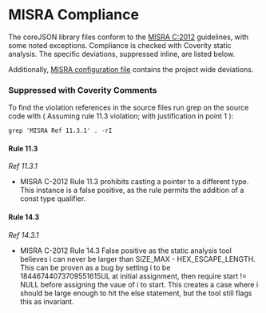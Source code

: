 # MISRA Compliance

The coreJSON library files conform to the
[MISRA C:2012](https://www.misra.org.uk) guidelines, with some noted exceptions.
Compliance is checked with Coverity static analysis. The specific deviations,
suppressed inline, are listed below.

Additionally,
[MISRA configuration file](https://github.com/FreeRTOS/coreJSON/blob/main/tools/coverity/misra.config)
contains the project wide deviations.

### Suppressed with Coverity Comments

To find the violation references in the source files run grep on the source code
with ( Assuming rule 11.3 violation; with justification in point 1 ):

```
grep 'MISRA Ref 11.3.1' . -rI
```

#### Rule 11.3

_Ref 11.3.1_

- MISRA C-2012 Rule 11.3 prohibits casting a pointer to a different type. This
  instance is a false positive, as the rule permits the addition of a const type
  qualifier.

#### Rule 14.3

_Ref 14.3.1_

- MISRA C-2012 Rule 14.3 False positive as the static analysis tool believes i
  can never be larger than SIZE_MAX - HEX_ESCAPE_LENGTH. This can be proven as a
  bug by setting i to be 18446744073709551615UL at initial assignment, then
  require start != NULL before assigning the vaue of i to start. This creates a
  case where i should be large enough to hit the else statement, but the tool
  still flags this as invariant.
